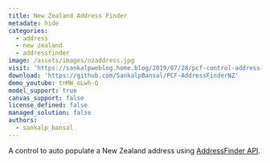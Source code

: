 ```yaml
---
title: New Zealand Address Finder
metadate: hide
categories:
  - address
  - new zealand
  - addressfinder
image: /assets/images/nzaddress.jpg
visit: 'https://sankalpweblog.home.blog/2019/07/28/pcf-control-address-finder-for-new-zealand-region/'
download: 'https://github.com/SankalpBansal/PCF-AddressFinderNZ'
demo_youtube: tnMW_oLwh-Q
model_support: true
canvas_support: false
license_defined: false
managed_solution: false
authors:
  - sankalp_bansal
---
```


A control to auto populate a New Zealand address using <a target="_blank" href="https://addressfinder.nz/">AddressFinder API</a>. 
